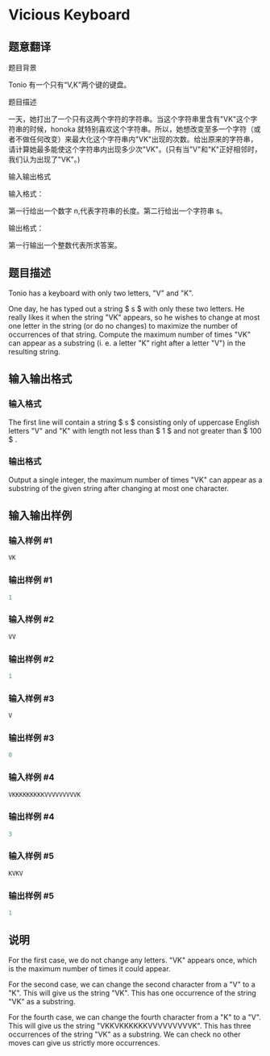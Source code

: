 # Vicious Keyboard

## 题意翻译

题目背景

Tonio 有一个只有“V,K”两个键的键盘。

题目描述

一天，她打出了一个只有这两个字符的字符串。当这个字符串里含有"VK"这个字符串的时候，honoka 就特别喜欢这个字符串。所以，她想改变至多一个字符（或者不做任何改变）来最大化这个字符串内"VK"出现的次数。给出原来的字符串，请计算她最多能使这个字符串内出现多少次"VK"。(只有当"V"和"K"正好相邻时，我们认为出现了"VK"。)

输入输出格式

输入格式：

第一行给出一个数字 n,代表字符串的长度。第二行给出一个字符串 s。

输出格式：

第一行输出一个整数代表所求答案。

## 题目描述

Tonio has a keyboard with only two letters, "V" and "K".

One day, he has typed out a string $ s $ with only these two letters. He really likes it when the string "VK" appears, so he wishes to change at most one letter in the string (or do no changes) to maximize the number of occurrences of that string. Compute the maximum number of times "VK" can appear as a substring (i. e. a letter "K" right after a letter "V") in the resulting string.

## 输入输出格式

### 输入格式

The first line will contain a string $ s $ consisting only of uppercase English letters "V" and "K" with length not less than $ 1 $ and not greater than $ 100 $ .

### 输出格式

Output a single integer, the maximum number of times "VK" can appear as a substring of the given string after changing at most one character.

## 输入输出样例

### 输入样例 #1

```cpp
VK

```
### 输出样例 #1

```cpp
1

```
### 输入样例 #2

```cpp
VV

```
### 输出样例 #2

```cpp
1

```
### 输入样例 #3

```cpp
V

```
### 输出样例 #3

```cpp
0

```
### 输入样例 #4

```cpp
VKKKKKKKKKVVVVVVVVVK

```
### 输出样例 #4

```cpp
3

```
### 输入样例 #5

```cpp
KVKV

```
### 输出样例 #5

```cpp
1

```
## 说明

For the first case, we do not change any letters. "VK" appears once, which is the maximum number of times it could appear.

For the second case, we can change the second character from a "V" to a "K". This will give us the string "VK". This has one occurrence of the string "VK" as a substring.

For the fourth case, we can change the fourth character from a "K" to a "V". This will give us the string "VKKVKKKKKKVVVVVVVVVK". This has three occurrences of the string "VK" as a substring. We can check no other moves can give us strictly more occurrences.

